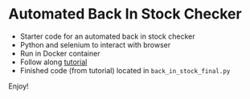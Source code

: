 # Automated Back In Stock Checker
* Starter code for an automated back in stock checker
* Python and selenium to interact with browser
* Run in Docker container
* Follow along [tutorial](https://jianajavier.github.io/back_in_stock/)
* Finished code (from tutorial) located in `back_in_stock_final.py`

Enjoy!
